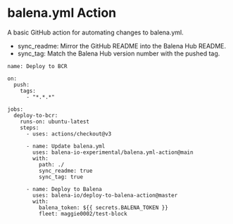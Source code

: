 # balena.yml Action

A basic GitHub action for automating changes to balena.yml.

- sync_readme: Mirror the GitHub README into the Balena Hub README.
- sync_tag: Match the Balena Hub version number with the pushed tag.

```
name: Deploy to BCR

on:
  push:
    tags:
      - "*.*.*"

jobs:
  deploy-to-bcr:
    runs-on: ubuntu-latest
    steps:
      - uses: actions/checkout@v3

      - name: Update balena.yml
        uses: balena-io-experimental/balena.yml-action@main
        with:
          path: ./
          sync_readme: true
          sync_tag: true

      - name: Deploy to Balena
        uses: balena-io/deploy-to-balena-action@master
        with:
          balena_token: ${{ secrets.BALENA_TOKEN }}
          fleet: maggie0002/test-block
```
